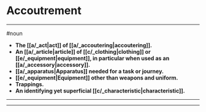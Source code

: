 # Accoutrement
---
#noun
- **The [[a/_act|act]] of [[a/_accoutering|accoutering]].**
- **An [[a/_article|article]] of [[c/_clothing|clothing]] or [[e/_equipment|equipment]], in particular when used as an [[a/_accessory|accessory]].**
- **[[a/_apparatus|Apparatus]] needed for a task or journey.**
- **[[e/_equipment|Equipment]] other than weapons and uniform.**
- **Trappings.**
- **An identifying yet superficial [[c/_characteristic|characteristic]].**
---
---
